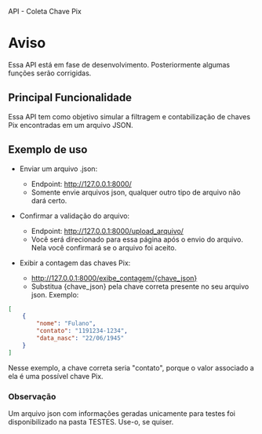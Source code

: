 
API - Coleta Chave Pix

# Aviso
Essa API está em fase de desenvolvimento. Posteriormente algumas funções serão corrigidas.

## Principal Funcionalidade
Essa API tem como objetivo simular a filtragem e contabilização de chaves Pix encontradas em um arquivo JSON. 

## Exemplo de uso
- Enviar um arquivo .json:
    - Endpoint: http://127.0.0.1:8000/ 
    - Somente envie arquivos json, qualquer outro tipo de arquivo não dará certo.

- Confirmar a validação do arquivo:
    - Endpoint: http://127.0.0.1:8000/upload_arquivo/ 
    - Você será direcionado para essa página após o envio do arquivo. Nela você confirmará se o arquivo foi aceito.

- Exibir a contagem das chaves Pix:
    - http://127.0.0.1:8000/exibe_contagem/{chave_json}
    - Substitua {chave_json} pela chave correta presente no seu arquivo json. Exemplo:
```json
[
    {
        "nome": "Fulano",
        "contato": "1191234-1234",
        "data_nasc": "22/06/1945"
    }
]
```
Nesse exemplo, a chave correta seria "contato", porque o valor associado a ela é uma possível chave Pix. 

### Observação
Um arquivo json com informações geradas unicamente para testes foi disponibilizado na pasta TESTES. Use-o, se quiser.
